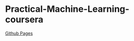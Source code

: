 # Practical-Machine-Learning-coursera

[Github Pages](https://meuyeah.github.io/coursera-practical-machine-learning/project.html)
